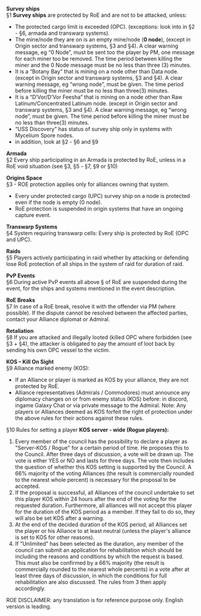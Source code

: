 **Survey ships**  
§1 **Survey ships** are protected by RoE and are not to be attacked, unless:
- The protected cargo limit is exceeded (OPC). (exceptions: look into in §2 - §6, armada and transwarp systems).
- The mine/node they are on is an empty mine/node (**0 node**), (except in Origin sector and transwarp systems, §3 and §4). A clear warning message, eg “0 Node”, must be sent too the player by PM, one message for each miner too be removed. The time period between killing the miner and the 0 Node message must be no less than three (3) minutes.
- It is a “Botany Bay” that is mining on a node other than Data node. (except in Origin sector and transwarp systems, §3 and §4). A clear warning message, eg “wrong node”, must be given. The time period before killing the miner must be no less than three(3) minutes.
-  It is a “D’Vor/D’Vor Feesha” that is mining on a node other than  Raw Latinum/Concentrated Latinum node. (except in Origin sector and transwarp systems, §3 and §4). A clear warning message, eg “wrong node”, must be given. The time period before killing the miner must be no less than three(3) minutes.
- “USS Discovery” has status of survey ship only in systems with Mycelium Spore nodes.
- in addition, look at §2 - §6 and §9

**Armada**  
§2 Every ship participating in an Armada is protected by RoE, unless in a RoE void situation (see §3, §5 - §7, §9 or §10)

**Origins Space**  
§3 - ROE protection applies only for alliances owning that system. 
- Every under protected cargo (UPC) survey ship on a node is protected even if the node is empty (0 node).
- RoE protection is suspended in origin systems that have an ongoing capture event.

**Transwarp Systems**  
§4 System requiring transwarp cells: Every ship is protected by RoE (OPC and UPC).

**Raids**  
§5 Players actively participating in raid whether by attacking or defending lose RoE protection of all ships in the system of raid for duration of raid.

**PvP Events**  
§6 During active PvP events all above § of RoE are suspended during the event, for the ships and systems mentioned in the event description.

**RoE Breaks**   
§7 In case of a RoE break, resolve it with the offender via PM (where possible). If the dispute cannot be resolved between the affected parties, contact your Alliance diplomat or Admiral.

**Retaliation**  
§8 If you are attacked and illegally looted (killed OPC where forbidden (see §3 + §4), the attacker is obligated to pay the amount of loot back by sending his own OPC vessel to the victim.

**KOS – Kill On Sight**  
§9 Alliance marked enemy (KOS): 
- If an Alliance or player is marked as KOS by your alliance, they are not protected by RoE. 
- Alliance representatives (Admirals / Commodores) must announce any diplomacy changes on or from enemy status (KOS) before: in discord, ingame Galaxy Chat or via private message to the Admiral. Note: Any players or Alliances deemed as KOS forfeit the right of protection under the above rules for their actions against these rules. 

§10 Rules for setting a player **KOS server - wide (Rogue players):**  
1. Every member of the council has the possibility to declare a player as "Server-KOS / Rogue" for a certain period of time. He proposes this to the Council. After three days of discussion, a vote will be drawn up. The vote is either YES or NO and lasts for three days. The vote then includes the question of whether this KOS setting is supported by the Council. A 66% majority of the voting Alliances (the result is commercially rounded to the nearest whole percent) is necessary for the proposal to be accepted.
 2. If the proposal is successful, all Alliances of the council undertake to set this player KOS within 24 hours after the end of the voting for the requested duration. Furthermore, all alliances will not accept this player for the duration of the KOS period as a member. If they fail to do so, they will also be set KOS after a warning.
3. At the end of the decided duration of the KOS period, all Alliances set the player or his Alliance to at least neutral (unless the player's alliance is set to KOS for other reasons). 
4. If "Unlimited" has been selected as the duration, any member of the council can submit an application for rehabilitation which should be including the reasons and conditions by which the request is based. This must also be confirmed by a 66% majority (the result is commercially rounded to the nearest whole percents) in a vote after at least three days of discussion, in which the conditions for full rehabilitation are also discussed. The rules from 3 then apply accordingly.
 
ROE DISCLAIMER: any translation is for reference purpose only. English version is leading. 
